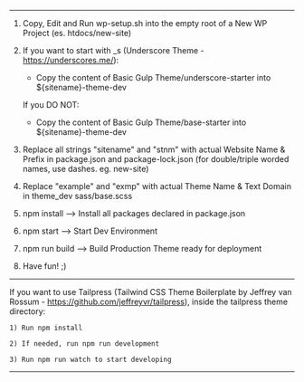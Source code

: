 ------------------------------

1) Copy, Edit and Run wp-setup.sh into the empty root of a New WP Project (es. htdocs/new-site)

2) If you want to start with _s (Underscore Theme - https://underscores.me/):
    - Copy the content of Basic Gulp Theme/underscore-starter into ${sitename}-theme-dev

    If you DO NOT:
    - Copy the content of Basic Gulp Theme/base-starter into ${sitename}-theme-dev

3) Replace all strings "sitename" and "stnm" with actual Website Name & Prefix in package.json and package-lock.json
    (for double/triple worded names, use dashes. eg. new-site)

4) Replace "example" and "exmp" with actual Theme Name & Text Domain in theme_dev sass/base.scss

5) npm install --> Install all packages declared in package.json

6) npm start --> Start Dev Environment

7) npm run build --> Build Production Theme ready for deployment

8) Have fun! ;)

---------------

If you want to use Tailpress (Tailwind CSS Theme Boilerplate by Jeffrey van Rossum - https://github.com/jeffreyvr/tailpress), inside the tailpress theme directory:

	1) Run npm install

    2) If needed, run npm run development

	3) Run npm run watch to start developing

------------------------------
